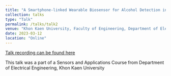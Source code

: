 ```yaml
---
title: "A Smartphone-linked Wearable Biosensor for Alcohol Detection in Sweat"
collection: talks
type: "Talk"
permalink: /talks/talk2
venue: "Khon Kaen University, Faculty of Engineering, Department of Electrical Engineering"
date: 2023-03-12
location: "Online"
---
```


[Talk recording can be found here](https://youtu.be/gsdESdOFbmU?si=89han0HtMIzASHjU)

This talk was a part of a Sensors and Applications Course from Department of Electrical Engineering, Khon Kaen University

